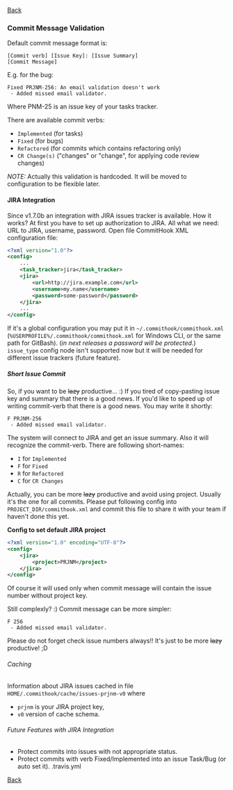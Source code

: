 [Back](README.md)
### Commit Message Validation
Default commit message format is:
```
[Commit verb] [Issue Key]: [Issue Summary]
[Commit Message]
```
E.g. for the bug:
```
Fixed PRJNM-256: An email validation doesn't work
 - Added missed email validator.
```
Where PNM-25 is an issue key of your tasks tracker.

There are available commit verbs:
- `Implemented` (for tasks)
- `Fixed` (for bugs)
- `Refactored` (for commits which contains refactoring only)
- `CR Change(s)` ("changes" or "change", for applying code review changes)

*NOTE:* Actually this validation is hardcoded. It will be moved to configuration to be flexible later.

#### JIRA Integration
Since v1.7.0b an integration with JIRA issues tracker is available.
How it works?
At first you have to set up authorization to JIRA. All what we need: URL to JIRA, username, password.
Open file CommitHook XML configuration file:
```xml
<?xml version="1.0"?>
<config>
    ...
    <task_tracker>jira</task_tracker>
    <jira>
        <url>http://jira.example.com</url>
        <username>my.name</username>
        <password>some-password</password>
    </jira>
    ...
</config>
```
If it's a global configuration you may put it in `~/.commithook/commithook.xml` (`%USERPROFILE%/.commithook/commithook.xml` for Windows CLI, or the same path for GitBash).
(*in next releases a password will be protected.*)
`issue_type` config node isn't supported now but it will be needed for different issue trackers (future feature).

##### Short Issue Commit
So, if you want to be ~~lazy~~ productive... :)
If you tired of copy-pasting issue key and summary that there is a good news.
If you'd like to speed up of writing commit-verb that there is a good news.
You may write it shortly:
```
F PRJNM-256
 - Added missed email validator.
```
The system will connect to JIRA and get an issue summary. Also it will recognize the commit-verb.
There are following short-names:
- `I` for `Implemented`
- `F` for `Fixed`
- `R` for `Refactored`
- `C` for `CR Changes`

Actually, you can be more ~~lazy~~ productive and avoid using project. Usually it's the one for all commits.
Please put following config into `PROJECT_DIR/commithook.xml` and commit this file to share it with your team if haven't done this yet.

**Config to set default JIRA project**
```xml
<?xml version="1.0" encoding="UTF-8"?>
<config>
    <jira>
        <project>PRJNM</project>
    </jira>
</config>
```
Of course it will used only when commit message will contain the issue number without project key.

Still complexly? :) Commit message can be more simpler:
```
F 256
 - Added missed email validator.
```

Please do not forget check issue numbers always!! It's just to be more ~~lazy~~ productive! ;D

###### Caching
Information about JIRA issues cached in file `HOME/.commithook/cache/issues-prjnm-v0` where
- `prjnm` is your JIRA project key,
- `v0` version of cache schema.

###### Future Features with JIRA Integration
- Protect commits into issues with not appropriate status.
- Protect commits with verb Fixed/Implemented into an issue Task/Bug (or auto set it).
.travis.yml

[Back](../README.md)

